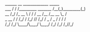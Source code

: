 <p>
______  __            _____________       _____ <br/>
___  / / /_________  _______  /__(_)_________(_)<br/>
__  /_/ /_  __ \  / / /  __  /__  /__  __ \_  / <br/>
_  __  / / /_/ / /_/ // /_/ / _  / _  / / /  /  <br/>
/_/ /_/  \____/\__,_/ \__,_/  /_/  /_/ /_//_/ <br/>
<p/>
